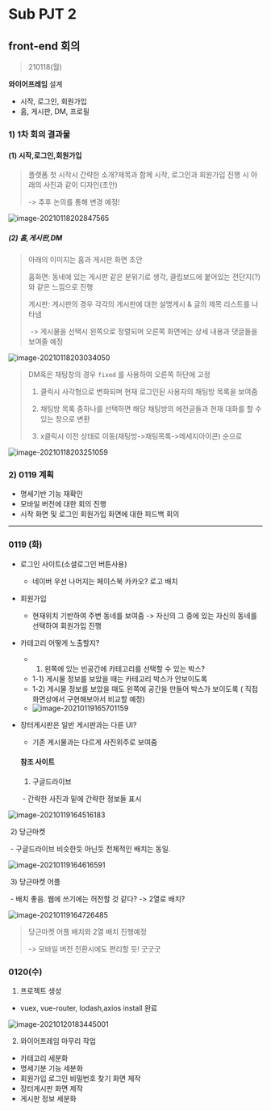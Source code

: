 # Sub PJT 2



## front-end 회의

> 210118(월)

**와이어프레임** 설계

- 시작, 로그인, 회원가입
- 홈, 게시판, DM, 프로필





### 1) 1차 회의 결과물



#### (1) 시작,로그인,회원가입

> 플랫폼 첫 시작시 간략한 소개?제목과 함께 시작, 로그인과 회원가입 진행 시 아래의 사진과 같이 디자인(초안)
>
> -> 추후 논의를 통해 변경 예정!

![image-20210118202847565](README/image-20210118202847565.png)



##### (2) 홈,게시판,DM

> 아래의 이미지는 홈과 게시판 화면 초안
>
> 홈화면: 동네에 있는 게시판 같은 분위기로 생각, 클립보드에 붙어있는 전단지(?) 와 같은 느낌으로 진행
>
> 게시판: 게시판의 경우 각각의 게시판에 대한 설명게시 & 글의 제목 리스트를 나타냄
>
> ​				-> 게시물을 선택시 왼쪽으로 정렬되며 오른쪽 화면에는 상세 내용과 댓글들을 보여줄 예정

![image-20210118203034050](README/image-20210118203034050.png)


> DM혹은 채팅창의 경우 `fixed` 를 사용하여 오른쪽 하단에 고정
>
> 1) 클릭시 사각형으로 변화되며 현재 로그인된 사용자의 채팅방 목록을 보여줌
>
> 2) 채팅방 목록 중하나를 선택하면 해당 채팅방의 에전글들과 현재 대화를 할 수 있는 창으로 변환
>
> 3) x클릭시 이전 상태로 이동(채팅방->채팅목록->메세지아이콘) 순으로

![image-20210118203251059](README/image-20210118203251059.png)



### 2) 0119 계획

- 명세기반 기능 재확인
- 모바일 버전에 대한 회의 진행
- 시작 화면 및 로그인 회원가입 화면에 대한 피드백 회의

---



### 0119 (화)

- 로그인 사이트(소셜로그인 버튼사용)

  - 네이버 우선 나머지는 페이스북 카카오? 로고 배치

- 회원가입

  - 현재위치 기반하여 주변 동네를 보여줌 -> 자신의 그 중에 있는 자신의 동네를 선택하여 회원가입 진행

- 카테고리 어떻게 노출할지?

  - 1) 왼쪽에 있는 빈공간에 카테고리를 선택할 수 있는 박스?
  - 1-1) 게시물 정보를 보았을 때는 카테고리 박스가 안보이도록
  - 1-2) 게시물 정보를 보았을 때도 왼쪽에 공간을 만들어 박스가 보이도록 ( 직접 화면상에서 구현해보아서 비교할 예정)
  - ![image-20210119165701159](README/image-20210119165701159.png)

- 장터게시판은 일반 게시판과는 다른 UI?

  - 기존 게시물과는 다르게 사진위주로 보여줌

  #### 참조 사이트

  1) 구글드라이브

  ​	- 간략한 사진과 밑에 간략한 정보들 표시

![image-20210119164516183](README/image-20210119164516183.png)

​		2)  당근마켓

​		- 구글드라이브 비슷한듯 아닌듯 전체적인 배치는 동일.

![image-20210119164616591](README/image-20210119164616591.png)



​	3) 당근마켓 어플

​	- 배치 좋음. 웹에 쓰기에는 허전할 것 같다? -> 2열로 배치?  

![image-20210119164726485](README/image-20210119164726485.png)

> 당근마켓 어플 배치와 2열 배치 진행예정
>
> -> 모바일 버전 전환시에도 편리할 듯! 굿굿굿





### 0120(수)



1) 프로젝트 생성

- vuex, vue-router, lodash,axios install 완료

![image-20210120183445001](README/image-20210120183445001.png)

2) 와이어프레임 마무리 작업

- 카테고리 세분화
- 명세기분 기능 세분화
- 회원가입 로그인 비밀번호 찾기 화면 제작
- 장터게시판 화면 제작
- 게시판 정보 세분화















